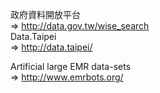 政府資料開放平台 <br />
=> http://data.gov.tw/wise_search <br />
Data.Taipei <br />
=> http://data.taipei/ <br />

Artificial large EMR data-sets <br />
=> http://www.emrbots.org/
